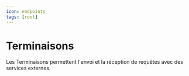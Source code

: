 ```yaml
---
icon: endpoints
tags: [root]
---
```

# Terminaisons

Les Terminaisons permettent l'envoi et la réception de requêtes avec des services externes.
